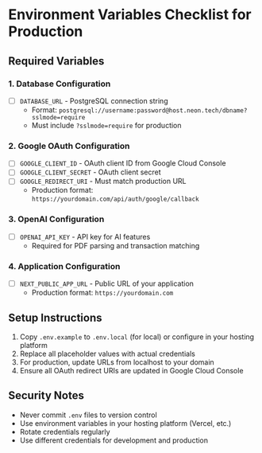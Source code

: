 # Environment Variables Checklist for Production

## Required Variables

### 1. Database Configuration
- [ ] `DATABASE_URL` - PostgreSQL connection string
  - Format: `postgresql://username:password@host.neon.tech/dbname?sslmode=require`
  - Must include `?sslmode=require` for production
  
### 2. Google OAuth Configuration
- [ ] `GOOGLE_CLIENT_ID` - OAuth client ID from Google Cloud Console
- [ ] `GOOGLE_CLIENT_SECRET` - OAuth client secret
- [ ] `GOOGLE_REDIRECT_URI` - Must match production URL
  - Production format: `https://yourdomain.com/api/auth/google/callback`

### 3. OpenAI Configuration
- [ ] `OPENAI_API_KEY` - API key for AI features
  - Required for PDF parsing and transaction matching

### 4. Application Configuration
- [ ] `NEXT_PUBLIC_APP_URL` - Public URL of your application
  - Production format: `https://yourdomain.com`

## Setup Instructions

1. Copy `.env.example` to `.env.local` (for local) or configure in your hosting platform
2. Replace all placeholder values with actual credentials
3. For production, update URLs from localhost to your domain
4. Ensure all OAuth redirect URIs are updated in Google Cloud Console

## Security Notes

- Never commit `.env` files to version control
- Use environment variables in your hosting platform (Vercel, etc.)
- Rotate credentials regularly
- Use different credentials for development and production